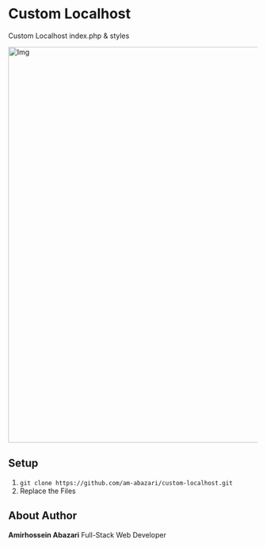 # Custom Localhost

Custom Localhost index.php & styles

<img width="800" alt="Img" src="https://user-images.githubusercontent.com/92695669/159040703-4f3ea3f2-0e92-48f3-b477-8a6d0c374419.png"/>
<br />

## Setup


1. `git clone https://github.com/am-abazari/custom-localhost.git`
2. Replace the Files


## About Author

<strong>Amirhossein Abazari</strong> Full-Stack Web Developer

